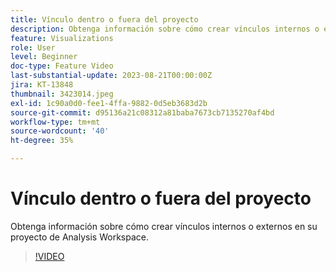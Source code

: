 ```yaml
---
title: Vínculo dentro o fuera del proyecto
description: Obtenga información sobre cómo crear vínculos internos o externos en su proyecto de Analysis Workspace.
feature: Visualizations
role: User
level: Beginner
doc-type: Feature Video
last-substantial-update: 2023-08-21T00:00:00Z
jira: KT-13848
thumbnail: 3423014.jpeg
exl-id: 1c90a0d0-fee1-4ffa-9882-0d5eb3683d2b
source-git-commit: d95136a21c08312a81baba7673cb7135270af4bd
workflow-type: tm+mt
source-wordcount: '40'
ht-degree: 35%

---
```


# Vínculo dentro o fuera del proyecto

Obtenga información sobre cómo crear vínculos internos o externos en su proyecto de Analysis Workspace.

>[!VIDEO](https://video.tv.adobe.com/v/3449603/?learn=on&captions=spa)
